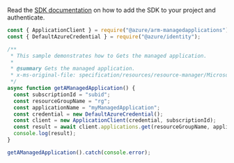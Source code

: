 Read the [SDK documentation](https://github.com/Azure/azure-sdk-for-js/blob/%40azure%2Farm-managedapplications_2.0.1/sdk/managedapplications/arm-managedapplications/README.md) on how to add the SDK to your project and authenticate.

```javascript
const { ApplicationClient } = require("@azure/arm-managedapplications");
const { DefaultAzureCredential } = require("@azure/identity");

/**
 * This sample demonstrates how to Gets the managed application.
 *
 * @summary Gets the managed application.
 * x-ms-original-file: specification/resources/resource-manager/Microsoft.Solutions/stable/2018-06-01/examples/getApplication.json
 */
async function getAManagedApplication() {
  const subscriptionId = "subid";
  const resourceGroupName = "rg";
  const applicationName = "myManagedApplication";
  const credential = new DefaultAzureCredential();
  const client = new ApplicationClient(credential, subscriptionId);
  const result = await client.applications.get(resourceGroupName, applicationName);
  console.log(result);
}

getAManagedApplication().catch(console.error);
```

